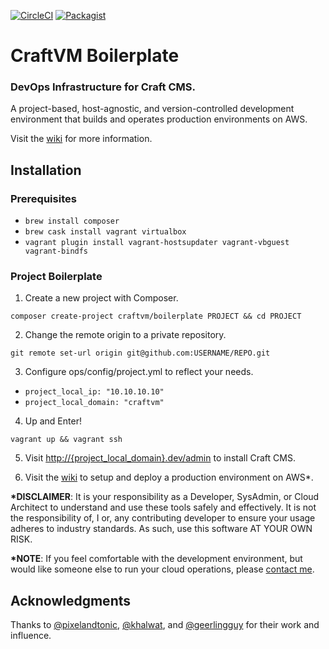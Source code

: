 <!-- ![CraftVM Logo](https://raw.githubusercontent.com/craftvm/boilerplate/master/logo.jpg "Automation Eats the World.") -->
[![CircleCI](https://circleci.com/gh/craftvm/boilerplate/tree/master.svg?style=shield&circle-token=f1de6e33a5bfe93a31e8915e9eb5ac9d32ec1416)](https://circleci.com/gh/craftvm/boilerplate/tree/master)
[![Packagist](https://img.shields.io/packagist/dt/craftvm/boilerplate.svg)](https://packagist.org/packages/craftvm/boilerplate)
# CraftVM Boilerplate
### DevOps Infrastructure for Craft CMS.

A project-based, host-agnostic, and version-controlled development environment that builds and operates production environments on AWS.

<!--
- Ubuntu 16.04 LTS
- Nginx 1.12+
- MySQL 5.7
- PHP 7.1+
- Node 6.x
- Composer -->

<!--
- Git(HUB)
- Postgres
- Composer
- Node (With Yarn, Bower, Grunt, and Gulp)
- Redis
- Memcached
- Beanstalkd
- Mailhog -->

Visit the [wiki](https://github.com/craftvm/boilerplate/wiki) for more information.


## Installation
### Prerequisites ###

- `brew install composer`
- `brew cask install vagrant virtualbox`
- `vagrant plugin install vagrant-hostsupdater vagrant-vbguest vagrant-bindfs`

### Project Boilerplate

1. Create a new project with Composer.
```
composer create-project craftvm/boilerplate PROJECT && cd PROJECT
```

2. Change the remote origin to a private repository.
```
git remote set-url origin git@github.com:USERNAME/REPO.git
```

3. Configure ops/config/project.yml to reflect your needs.
  - `project_local_ip: "10.10.10.10"`
  - `project_local_domain: "craftvm"`

4. Up and Enter!
```
vagrant up && vagrant ssh
```

5. Visit [http://{project_local_domain}.dev/admin](http://craftvm.dev/admin) to install Craft CMS.

6. Visit the [wiki](https://github.com/craftvm/boilerplate/wiki) to setup and deploy a production environment on AWS*.

**\*DISCLAIMER**: It is your responsibility as a Developer, SysAdmin, or Cloud Architect to understand and use these tools safely and effectively. It is not the responsibility of, I or, any contributing developer to ensure your usage adheres to industry standards. As such, use this software AT YOUR OWN RISK.

**\*NOTE**: If you feel comfortable with the development environment, but would like someone else to run your cloud operations, please [contact me](https://bgrrtt.com).

## Acknowledgments

Thanks to [@pixelandtonic](https://github.com/pixelandtonic), [@khalwat](https://github.com/khalwat), and [@geerlingguy](https://github.com/geerlingguy) for their work and influence.
